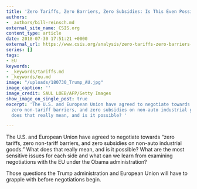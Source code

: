 ```yaml
---
title: 'Zero Tariffs, Zero Barriers, Zero Subsidies: Is This Even Possible?'
authors:
- _authors/bill-reinsch.md
external_site_name: CSIS.org
content_type: article
date: 2018-07-30 17:51:21 +0000
external_url: https://www.csis.org/analysis/zero-tariffs-zero-barriers-zero-subsidies-even-possible
series: []
tags:
- EU
keywords:
- _keywords/tariffs.md
- _keywords/eu.md
image: "/uploads/180730_Trump_AU.jpg"
image_caption: ''
image_credit: SAUL LOEB/AFP/Getty Images
show_image_on_single_post: true
excerpt: 'The U.S. and European Union have agreed to negotiate towards “zero tariffs,
  zero non-tariff barriers, and zero subsidies on non-auto industrial goods.” What
  does that really mean, and is it possible? '

---
```

The U.S. and European Union have agreed to negotiate towards “zero tariffs, zero non-tariff barriers, and zero subsidies on non-auto industrial goods.” What does that really mean, and is it possible? What are the most sensitive issues for each side and what can we learn from examining negotiations with the EU under the Obama administration?

Those questions the Trump administration and European Union will have to grapple with before negotiations begin.